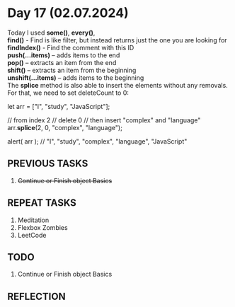 # Day 17 (02.07.2024)

Today I used **some()**, **every()**,  
**find()** - Find is like filter, but instead returns just the one you are looking for  
**findIndex()** - Find the comment with this ID  
**push(...items)** – adds items to the end  
**pop()** – extracts an item from the end  
**shift()** – extracts an item from the beginning  
**unshift(...items)** – adds items to the beginning  
The **splice** method is also able to insert the elements without any removals. For that, we need to set deleteCount to 0:

let arr = ["I", "study", "JavaScript"];

// from index 2
// delete 0
// then insert "complex" and "language"
arr.**splice**(2, 0, "complex", "language");

alert( arr ); // "I", "study", "complex", "language", "JavaScript"

## PREVIOUS TASKS

1. ~~Continue or Finish object Basics~~

## REPEAT TASKS

1. Meditation
2. Flexbox Zombies
3. LeetCode

## TODO

1. Continue or Finish object Basics

## REFLECTION
